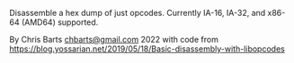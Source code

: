 Disassemble a hex dump of just opcodes. Currently IA-16, IA-32, and x86-64 (AMD64) supported.

By Chris Barts <chbarts@gmail.com> 2022 with code from https://blog.yossarian.net/2019/05/18/Basic-disassembly-with-libopcodes
